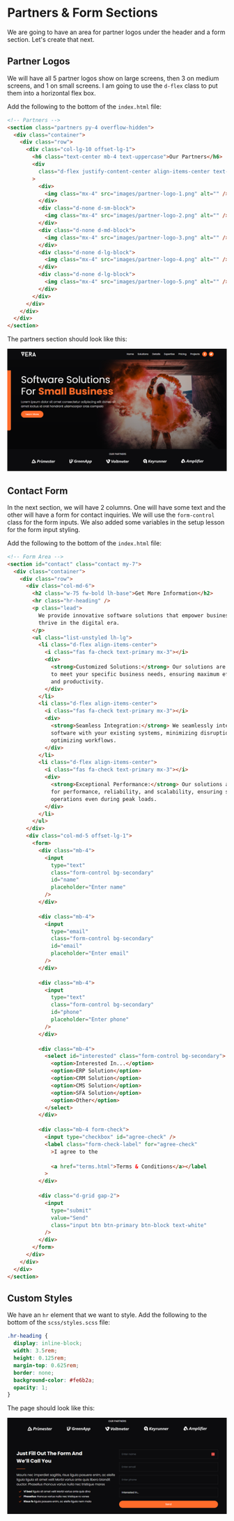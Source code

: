 # Partners & Form Sections

We are going to have an area for partner logos under the header and a form section. Let's create that next.

## Partner Logos

We will have all 5 partner logos show on large screens, then 3 on medium screens, and 1 on small screens. I am going to use the `d-flex` class to put them into a horizontal flex box.

Add the following to the bottom of the `index.html` file:

```html
<!-- Partners -->
<section class="partners py-4 overflow-hidden">
  <div class="container">
    <div class="row">
      <div class="col-lg-10 offset-lg-1">
        <h6 class="text-center mb-4 text-uppercase">Our Partners</h6>
        <div
          class="d-flex justify-content-center align-items-center text-center"
        >
          <div>
            <img class="mx-4" src="images/partner-logo-1.png" alt="" />
          </div>
          <div class="d-none d-sm-block">
            <img class="mx-4" src="images/partner-logo-2.png" alt="" />
          </div>
          <div class="d-none d-md-block">
            <img class="mx-4" src="images/partner-logo-3.png" alt="" />
          </div>
          <div class="d-none d-lg-block">
            <img class="mx-4" src="images/partner-logo-4.png" alt="" />
          </div>
          <div class="d-none d-lg-block">
            <img class="mx-4" src="images/partner-logo-5.png" alt="" />
          </div>
        </div>
      </div>
    </div>
  </div>
</section>
```

The partners section should look like this:

<img src="./images/vera2.png" />

## Contact Form

In the next section, we will have 2 columns. One will have some text and the other will have a form for contact inquiries. We will use the `form-control` class for the form inputs. We also added some variables in the setup lesson for the form input styling.

Add the following to the bottom of the `index.html` file:

```html
<!-- Form Area -->
<section id="contact" class="contact my-7">
  <div class="container">
    <div class="row">
      <div class="col-md-6">
        <h2 class="w-75 fw-bold lh-base">Get More Information</h2>
        <hr class="hr-heading" />
        <p class="lead">
          We provide innovative software solutions that empower businesses to
          thrive in the digital era.
        </p>
        <ul class="list-unstyled lh-lg">
          <li class="d-flex align-items-center">
            <i class="fas fa-check text-primary mx-3"></i>
            <div>
              <strong>Customized Solutions:</strong> Our solutions are designed
              to meet your specific business needs, ensuring maximum efficiency
              and productivity.
            </div>
          </li>
          <li class="d-flex align-items-center">
            <i class="fas fa-check text-primary mx-3"></i>
            <div>
              <strong>Seamless Integration:</strong> We seamlessly integrate our
              software with your existing systems, minimizing disruptions and
              optimizing workflows.
            </div>
          </li>
          <li class="d-flex align-items-center">
            <i class="fas fa-check text-primary mx-3"></i>
            <div>
              <strong>Exceptional Performance:</strong> Our solutions are built
              for performance, reliability, and scalability, ensuring smooth
              operations even during peak loads.
            </div>
          </li>
        </ul>
      </div>
      <div class="col-md-5 offset-lg-1">
        <form>
          <div class="mb-4">
            <input
              type="text"
              class="form-control bg-secondary"
              id="name"
              placeholder="Enter name"
            />
          </div>

          <div class="mb-4">
            <input
              type="email"
              class="form-control bg-secondary"
              id="email"
              placeholder="Enter email"
            />
          </div>

          <div class="mb-4">
            <input
              type="text"
              class="form-control bg-secondary"
              id="phone"
              placeholder="Enter phone"
            />
          </div>

          <div class="mb-4">
            <select id="interested" class="form-control bg-secondary">
              <option>Interested In...</option>
              <option>ERP Solution</option>
              <option>CRM Solution</option>
              <option>CMS Solution</option>
              <option>SFA Solution</option>
              <option>Other</option>
            </select>
          </div>

          <div class="mb-4 form-check">
            <input type="checkbox" id="agree-check" />
            <label class="form-check-label" for="agree-check"
              >I agree to the

              <a href="terms.html">Terms & Conditions</a></label
            >
          </div>

          <div class="d-grid gap-2">
            <input
              type="submit"
              value="Send"
              class="input btn btn-primary btn-block text-white"
            />
          </div>
        </form>
      </div>
    </div>
  </div>
</section>
```

## Custom Styles

We have an `hr` element that we want to style. Add the following to the bottom of the `scss/styles.scss` file:

```scss
.hr-heading {
  display: inline-block;
  width: 3.5rem;
  height: 0.125rem;
  margin-top: 0.625rem;
  border: none;
  background-color: #fe6b2a;
  opacity: 1;
}
```

The page should look like this:

<img src="./images/vera3.png" />
